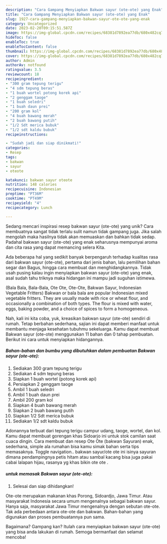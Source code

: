 ```yaml
---
description: "Cara Gampang Menyiapkan Bakwan sayur (ote-ote) yang Enak"
title: "Cara Gampang Menyiapkan Bakwan sayur (ote-ote) yang Enak"
slug: 1927-cara-gampang-menyiapkan-bakwan-sayur-ote-ote-yang-enak
category: Uncategorized
date: 2023-02-20T09:15:51.587Z
image: https://img-global.cpcdn.com/recipes/68381d7892ea77db/680x482cq70/bakwan-sayur-ote-ote-foto-resep-utama.jpg
hideToc: false
enableToc: true
enableTocContent: false
thumbnail: https://img-global.cpcdn.com/recipes/68381d7892ea77db/680x482cq70/bakwan-sayur-ote-ote-foto-resep-utama.jpg
cover: https://img-global.cpcdn.com/recipes/68381d7892ea77db/680x482cq70/bakwan-sayur-ote-ote-foto-resep-utama.jpg
author: Admin
authorAv: notfound
ratingvalue: 3.5
reviewcount: 18
recipeingredient:
- "300 gram tepung terigu"
- "4 sdm tepung beras"
- "1 buah wortel potong korek api"
- "2 genggam taoge"
- "1 buah seledri"
- "1 buah daun prei"
- "200 gram kol"
- "4 buah bawang merah"
- "2 buah bawang putih"
- "1/2 Sdt merica bubuk"
- "1/2 sdt kaldu bubuk"
recipeinstructions:

- "Sudah jadi dan siap dinikmati!"
categories:
- Resep
tags:
- bakwan
- sayur
- oteote

katakunci: bakwan sayur oteote 
nutrition: 148 calories
recipecuisine: Indonesian
preptime: "PT36M"
cooktime: "PT49M"
recipeyield: "4"
recipecategory: Lunch

---
```





Sedang mencari inspirasi resep bakwan sayur (ote-ote) yang unik? Cara membuatnya sangat tidak terlalu sulit namun tidak gampang juga. Jika salah mengolah maka hasilnya tidak akan memuaskan dan bahkan tidak sedap. Padahal bakwan sayur (ote-ote) yang enak seharusnya mempunyai aroma dan cita rasa yang dapat memancing selera Kita.





Ada beberapa hal yang sedikit banyak berpengaruh terhadap kualitas rasa dari bakwan sayur (ote-ote), pertama dari jenis bahan, lalu pemilihan bahan segar dan Bagus, hingga cara membuat dan menghidangkannya. Tidak usah pusing kalau ingin menyiapkan bakwan sayur (ote-ote) yang enak,      asal sudah tahu triknya maka hidangan ini mampu jadi suguhan istimewa.














(Bala Bala, Bala-Bala, Ote Ote, Ote-Ote, Bakwan Sayur, Indonesian Vegetable Fritters) Bakwan or bala bala are popular Indonesian mixed vegetable fritters. They are usually made with rice or wheat flour, and occasionally a combination of both types. The flour is mixed with water, eggs, baking powder, and a choice of spices to form a homogeneous.






Nah, kali ini kita coba, yuk, kreasikan bakwan sayur (ote-ote) sendiri di rumah. Tetap berbahan sederhana, sajian ini dapat memberi manfaat untuk membantu menjaga kesehatan tubuhmu sekeluarga. Kamu dapat membuat Bakwan sayur (ote-ote) menggunakan 11 bahan dan 0 tahap pembuatan. Berikut ini cara untuk menyiapkan hidangannya.

<!--inarticleads1-->

##### Bahan-bahan dan bumbu yang dibutuhkan dalam pembuatan Bakwan sayur (ote-ote):

1. Sediakan 300 gram tepung terigu
1. Sediakan 4 sdm tepung beras
1. Siapkan 1 buah wortel (potong korek api)
1. Persiapkan 2 genggam taoge
1. Ambil 1 buah seledri
1. Ambil 1 buah daun prei
1. Ambil 200 gram kol
1. Siapkan 4 buah bawang merah
1. Siapkan 2 buah bawang putih
1. Siapkan 1/2 Sdt merica bubuk
1. Sediakan 1/2 sdt kaldu bubuk


Adonannya terbuat dari tepung terigu campur udang, taoge, wortel, dan kol. Kamu dapat membuat gorengan khas Sidoarjo ini untuk stok camilan saat cuaca dingin. Cara membuat dan resep Ote Ote (bakwan Sayuran) enak, sederhana, simple ala rumahan bisa kamu simak bahan serta tips memasaknya. Toggle navigation.. bakwan sayur/ote ote ini isinya sayuran dimana pendampingnya petis hitam atau sambal kacang bisa juga pakai cabai lalapan hijau, rasanya yg khas bikin ote ote . 

<!--inarticleads2-->

#####  untuk memasak Bakwan sayur (ote-ote):


1. Selesai dan siap dihidangkan!

Ote-ote merupakan makanan khas Porong, Sidoardjo, Jawa Timur. Atau masyarakat Indonesia secara umum mengenalnya sebagai bakwan sayur. Hanya saja, masyarakat Jawa Timur mengenalnya dengan sebutan ote-ote. Tak ada perbedaan antara ote-ote dan bakwan. Bahan-bahan yang digunakan dan proses pembuatannya pun sama. 

Bagaimana? Gampang kan? Itulah cara menyiapkan bakwan sayur (ote-ote) yang bisa anda lakukan di rumah. Semoga bermanfaat dan selamat mencoba!
